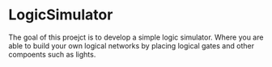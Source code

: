 # LogicSimulator
The goal of this proejct is to develop a simple logic simulator. Where you are able to build your own logical networks by placing logical gates and other compoents such as lights. 

